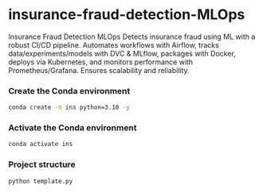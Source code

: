 # insurance-fraud-detection-MLOps
Insurance Fraud Detection MLOps Detects insurance fraud using ML with a robust CI/CD pipeline. Automates workflows with Airflow, tracks data/experiments/models with DVC &amp; MLflow, packages with Docker, deploys via Kubernetes, and monitors performance with Prometheus/Grafana. Ensures scalability and reliability.



### Create the Conda environment
```bash
conda create -n ins python=3.10 -y
```

### Activate the Conda environment
```bash
conda activate ins
```

### Project structure
```bash
python template.py
```

